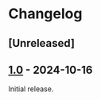 # Changelog

## [Unreleased]

## [1.0] - 2024-10-16

Initial release.

[1.0]: https://github.com/NivOridocs/burning-energy/releases/tag/1.0
